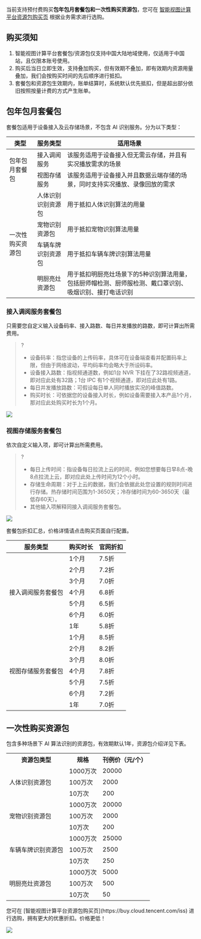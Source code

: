 当前支持预付费购买**包年包月套餐包和一次性购买资源包**，您可在 [智能视图计算平台资源包购买页](https://buy.cloud.tencent.com/iss) 根据业务需求进行选购。

## 购买须知

1. 智能视图计算平台套餐包/资源包仅支持中国大陆地域使用，仅适用于中国站，且仅限本账号使用。
2. 购买后当日立即生效，支持叠加购买，但有效期不叠加，即有效期内资源用量叠加，我们会按购买时间的先后顺序进行抵扣。
3. 套餐包和资源包生效期内，账单结算时，系统默认优先抵扣，但是超出部分依旧按照按量计费的方式产生账单。

## 包年包月套餐包

套餐包适用于设备接入及云存储场景，不包含 AI 识别服务。分为以下类型：

<table>
<thead>
<tr><th>类型</th><th>服务类型</th><th>适用场景</th></tr>
</thead>
<tbody>
<tr><td rowspan=2>包年包月套餐包</td><td>接入调阅服务</td><td>该服务适用于设备接入但无需云存储，并且有实况播放需求的场景</td></tr>
<tr><td>视图存储服务</td><td>该服务适用于设备接入并且数据云端存储的场景，同时支持实况播放、录像回放的需求</td></tr> 
<tr><td rowspan=4>一次性购买资源包</td><td>人体识别识别资源包</td><td>用于抵扣人体识别算法的用量</td></tr>
  <td>宠物识别资源包</td><td>用于抵扣宠物识别算法用量</td></tr>
  <td>车辆车牌识别资源包</td><td>用于抵扣车辆车牌识别算法用量</td></tr>
 <td>明厨亮灶资源包</td><td>用于抵扣明厨亮灶场景下的5种识别算法用量，包括厨师帽检测、厨师服检测、戴口罩识别、吸烟识别、接打电话识别</td></tr>
</tbody></table>

### 接入调阅服务套餐包

只需要您自定义输入设备码率、接入路数、每日并发播放的路数，即可计算出所需费用。

> ?
> - 设备码率：指您设备的上传码率，具体可在设备端查看并配置码率上限，但由于网络波动，平均码率均会略大于所设码率。
> - 设备接入路数：指视频通道数，例如1台 NVR 下挂在了32路视频通道，即对应此处有32路；1台 IPC 有1个视频通道，即对应此处有1路。
> - 每日并发播放路数：可假设每日单人同时播放实况的峰值路数。
> - 购买时长：可依据您的设备接入时长，例如设备需要接入本产品1个月，那对应此处购买时长为1个月。

![](https://qcloudimg.tencent-cloud.cn/raw/1dd8bef68ee289526348063600b632dd.png)

### 视图存储服务套餐包

依次自定义输入项，即可计算出所需费用。

> ?
> - 每日上传时间：指设备每日拉流上云的时间，例如您想要每日早8点-晚8点拉流上云，即对应此处上传时间为12个小时。
> - 存储生命周期：对于上云的数据，我们会依据此处您设置的规则时间进行存储。热存储时间范围为1-3650天；冷存储时间为60-3650天（最低存60天）。
> - 其他输入项解释同接入调阅服务套餐包。

![](https://qcloudimg.tencent-cloud.cn/raw/a0cea8bcadaded22b0af4f44b27b87d3.png)

套餐包折扣汇总，价格详情请点击购买页面自行配置。

<table>
<thead>
<tr><th>服务类型</th><th>购买时长</th><th>官网折扣</th></tr>
</thead>
<tbody>
<tr><td rowspan=7>接入调阅服务套餐包</td><td>1个月</td><td>7.5折</td></tr>
<tr><td>2个月</td><td>7.2折</td></tr> 
<tr><td>3个月</td><td>7.0折</td></tr> 
<tr><td>4个月</td><td>6.8折</td></tr>
<tr><td>5个月</td><td>6.5折</td></tr> 
<tr><td>6个月</td><td>6.0折</td></tr> 
 <tr><td>1年</td><td>5.8折</td></tr> 
<tr><td rowspan=7>视图存储服务套餐包</td><td>1个月</td><td>8.5折</td></tr>
<tr><td>2个月</td><td>8.2折</td></tr> 
<tr><td>3个月</td><td>8.0折</td></tr> 
<tr><td>4个月</td><td>7.8折</td></tr>
<tr><td>5个月</td><td>7.5折</td></tr> 
<tr><td>6个月</td><td>7.2折</td></tr> 
 <tr><td>1年</td><td>7.0折</td></tr> 
</tbody></table>

## 一次性购买资源包

包含多种场景下 AI 算法识别的资源包，有效期默认1年，资源包介绍详见下表。

<table>
   <tr>
      <th>资源包类型</td>
      <th>规格</td>
      <th>刊例价（元/个）</td>
   </tr>
      <td rowspan=3>人体识别资源包</td>
      <td>1000万次</td>
      <td>20000</td>
   </tr>
   <tr>
      <td>100万次</td>
      <td>2000</td>
   </tr>
   <tr>
      <td>10万次</td>
      <td>200</td>
   </tr>
   <tr>
      <td rowspan=3>宠物识别资源包</td>
      <td>1000万次</td>
      <td>20000</td>
   </tr>
   <tr>
      <td>100万次</td>
      <td>2000</td>
   </tr>
   <tr>
      <td>10万次</td>
      <td>200</td>
   </tr>
   <tr>
      <td rowspan=3>车辆车牌识别资源包</td>
      <td>1000万次</td>
      <td>25000</td>
   </tr>
   <tr>
      <td>100万次</td>
      <td>2500</td>
   </tr>
   <tr>
      <td>10万次</td>
      <td>250</td>
   </tr>
   <tr>
      <td rowspan=3>明厨亮灶资源包</td>
      <td>1000万次</td>
      <td>5000</td>
   </tr>
   <tr>
      <td>100万次</td>
      <td>500</td>
   </tr>
   <tr>
      <td>10万次</td>
      <td>50</td>
   </tr>
   <tr>
</table>
您可在 [智能视图计算平台资源包购买页](https://buy.cloud.tencent.com/iss) 进行选购，拥有更大的优惠折扣。价格更低！

![](https://qcloudimg.tencent-cloud.cn/raw/83ff07ecb5914327a9a48b61e9fcf4c7.png)
